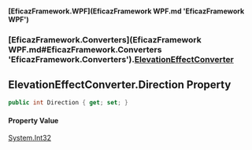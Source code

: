 #### [EficazFramework.WPF](EficazFramework WPF.md 'EficazFramework WPF')
### [EficazFramework.Converters](EficazFramework WPF.md#EficazFramework.Converters 'EficazFramework.Converters').[ElevationEffectConverter](EficazFramework.Converters/ElevationEffectConverter.md 'EficazFramework.Converters.ElevationEffectConverter')

## ElevationEffectConverter.Direction Property

```csharp
public int Direction { get; set; }
```

#### Property Value
[System.Int32](https://docs.microsoft.com/en-us/dotnet/api/System.Int32 'System.Int32')